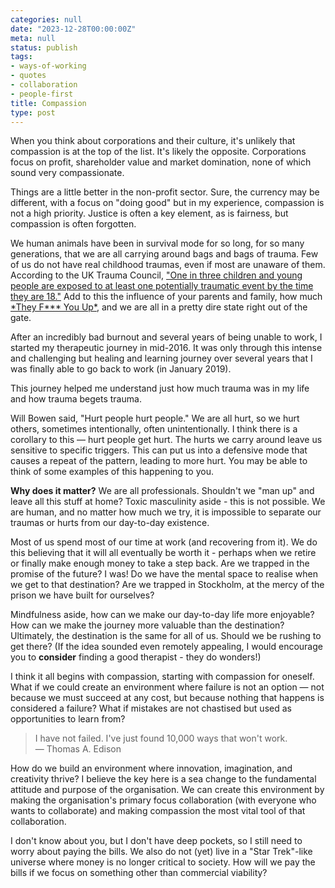 ```yaml
---
categories: null
date: "2023-12-28T00:00:00Z"
meta: null
status: publish
tags:
- ways-of-working
- quotes
- collaboration
- people-first
title: Compassion
type: post
---
```


When you think about corporations and their culture, it's unlikely that
compassion is at the top of the list. It's likely the opposite. Corporations
focus on profit, shareholder value and market domination, none of which sound
very compassionate.

Things are a little better in the non-profit sector. Sure, the currency may be
different, with a focus on "doing good" but in my experience, compassion is not
a high priority. Justice is often a key element, as is fairness, but compassion
is often forgotten.

We human animals have been in survival mode for so long, for so many
generations, that we are all carrying around bags and bags of trauma. Few of us
do not have real childhood traumas, even if most are unaware of them. According
to the UK Trauma Council,
["One in three children and young people are exposed to at least one potentially traumatic event by the time they are 18."](https://www.annafreud.org/get-involved/networks/uk-trauma-council/)
Add to this the influence of your parents and family, how much
[\*They F*\*\* You Up*](https://www.amazon.co.uk/They-You-Up-Survive-Family/dp/0747584788/ref=sr_1_1?crid=2IRWT20P9S4NM&keywords=they+f***+you+up&qid=1702031285&s=books&sprefix=they+f+you+up%2Cstripbooks%2C121&sr=1-1),
and we are all in a pretty dire state right out of the gate.

<!--more-->

After an incredibly bad burnout and several years of being unable to work, I
started my therapeutic journey in mid-2016. It was only through this intense and
challenging but healing and learning journey over several years that I was
finally able to go back to work (in January 2019).

This journey helped me understand just how much trauma was in my life and how
trauma begets trauma.

Will Bowen said, "Hurt people hurt people." We are all hurt, so we hurt others,
sometimes intentionally, often unintentionally. I think there is a corollary to
this — hurt people get hurt. The hurts we carry around leave us sensitive to
specific triggers. This can put us into a defensive mode that causes a repeat of
the pattern, leading to more hurt. You may be able to think of some examples of
this happening to you.

**Why does it matter?** We are all professionals. Shouldn't we "man up" and
leave all this stuff at home? Toxic masculinity aside - this is not possible. We
are human, and no matter how much we try, it is impossible to separate our
traumas or hurts from our day-to-day existence.

Most of us spend most of our time at work (and recovering from it). We do this
believing that it will all eventually be worth it - perhaps when we retire or
finally make enough money to take a step back. Are we trapped in the promise of
the future? I was! Do we have the mental space to realise when we get to that
destination? Are we trapped in Stockholm, at the mercy of the prison we have
built for ourselves?

Mindfulness aside, how can we make our day-to-day life more enjoyable? How can
we make the journey more valuable than the destination? Ultimately, the
destination is the same for all of us. Should we be rushing to get there? (If
the idea sounded even remotely appealing, I would encourage you to **consider**
finding a good therapist - they do wonders!)

I think it all begins with compassion, starting with compassion for oneself.
What if we could create an environment where failure is not an option — not
because we must succeed at any cost, but because nothing that happens is
considered a failure? What if mistakes are not chastised but used as
opportunities to learn from?

> I have not failed. I've just found 10,000 ways that won't work.  
> — Thomas A. Edison

How do we build an environment where innovation, imagination, and creativity
thrive? I believe the key here is a sea change to the fundamental attitude and
purpose of the organisation. We can create this environment by making the
organisation's primary focus collaboration (with everyone who wants to
collaborate) and making compassion the most vital tool of that collaboration.

I don't know about you, but I don't have deep pockets, so I still need to worry
about paying the bills. We also do not (yet) live in a "Star Trek"-like universe
where money is no longer critical to society. How will we pay the bills if we
focus on something other than commercial viability?
